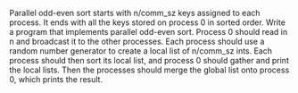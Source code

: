 Parallel odd-even sort starts with n/comm_sz keys assigned to each process. It ends with all the keys stored on process 0 in sorted order. Write a program that implements parallel odd-even sort. Process 0 should read in n and broadcast it to the other processes. Each process should use a random number generator to create a local list of n/comm_sz ints. Each process should then sort its local list, and process 0 should gather and print the local lists. Then the processes should merge the global list onto process 0, which prints the result.
